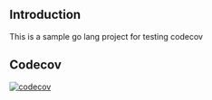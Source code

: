 ## Introduction
This is a sample go lang project for testing codecov

## Codecov
[![codecov](https://codecov.io/gh/Mrityunjoy99/sample-go/graph/badge.svg?token=QO7DYUI268)](https://codecov.io/gh/Mrityunjoy99/sample-go)
